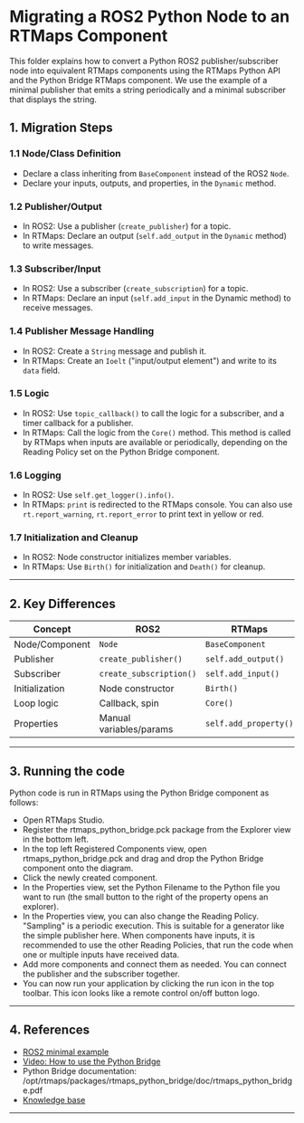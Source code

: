 # Migrating a ROS2 Python Node to an RTMaps Component

This folder explains how to convert a Python ROS2 publisher/subscriber node into equivalent RTMaps components using the
RTMaps Python API and the Python Bridge RTMaps component.
We use the example of a minimal publisher that emits a string periodically and a minimal subscriber that displays the string.

## 1. Migration Steps

### 1.1 Node/Class Definition

- Declare a class inheriting from `BaseComponent` instead of the ROS2 `Node`.
- Declare your inputs, outputs, and properties, in the `Dynamic` method.

### 1.2 Publisher/Output

- In ROS2: Use a publisher (`create_publisher`) for a topic.
- In RTMaps: Declare an output (`self.add_output` in the `Dynamic` method) to write messages.

### 1.3 Subscriber/Input

- In ROS2: Use a subscriber (`create_subscription`) for a topic.
- In RTMaps: Declare an input (`self.add_input` in the Dynamic method) to receive messages.

### 1.4 Publisher Message Handling

- In ROS2: Create a `String` message and publish it.
- In RTMaps: Create an `Ioelt` ("input/output element") and write to its `data` field.

### 1.5 Logic

- In ROS2: Use `topic_callback()` to call the logic for a subscriber, and a timer callback for a publisher.
- In RTMaps: Call the logic from the `Core()` method. This method is called by RTMaps when inputs are available or periodically, depending on the Reading Policy set on the Python Bridge component.

### 1.6 Logging

- In ROS2: Use `self.get_logger().info()`.
- In RTMaps: `print` is redirected to the RTMaps console. You can also use `rt.report_warning`, `rt.report_error` to print text in yellow or red.

### 1.7 Initialization and Cleanup

- In ROS2: Node constructor initializes member variables.
- In RTMaps: Use `Birth()` for initialization and `Death()` for cleanup.

---

## 2. Key Differences

| Concept        | ROS2                    | RTMaps                |
|----------------|-------------------------|---------------------  |
| Node/Component | `Node`                  | `BaseComponent`       |
| Publisher      | `create_publisher()`    | `self.add_output()`   |
| Subscriber     | `create_subscription()` | `self.add_input()`    |
| Initialization | Node constructor        | `Birth()`             |
| Loop logic     | Callback, spin          | `Core()`              |
| Properties     | Manual variables/params | `self.add_property()` |

---

## 3. Running the code

Python code is run in RTMaps using the Python Bridge component as follows:

- Open RTMaps Studio.
- Register the rtmaps_python_bridge.pck package from the Explorer view in the bottom left.
- In the top left Registered Components view, open rtmaps_python_bridge.pck and drag and drop the Python Bridge component onto the diagram.
- Click the newly created component.
- In the Properties view, set the Python Filename to the Python file you want to run (the small button to the right of the property opens an explorer).
- In the Properties view, you can also change the Reading Policy. "Sampling" is a periodic execution. This is suitable for a generator like the simple publisher here. When components have inputs, it is recommended to use the other Reading Policies, that run the code when one or multiple inputs have received data.
- Add more components and connect them as needed. You can connect the publisher and the subscriber together.
- You can now run your application by clicking the run icon in the top toolbar. This icon looks like a remote control on/off button logo.

---

## 4. References

- [ROS2 minimal example](https://docs.ros.org/en/jazzy/Tutorials/Beginner-Client-Libraries/Writing-A-Simple-Py-Publisher-And-Subscriber.html)
- [Video: How to use the Python Bridge](https://www.youtube.com/watch?v=puSqEpnDANs)
- Python Bridge documentation: /opt/rtmaps/packages/rtmaps_python_bridge/doc/rtmaps_python_bridge.pdf
- [Knowledge base](https://support.intempora.com/hc/en-us)

---